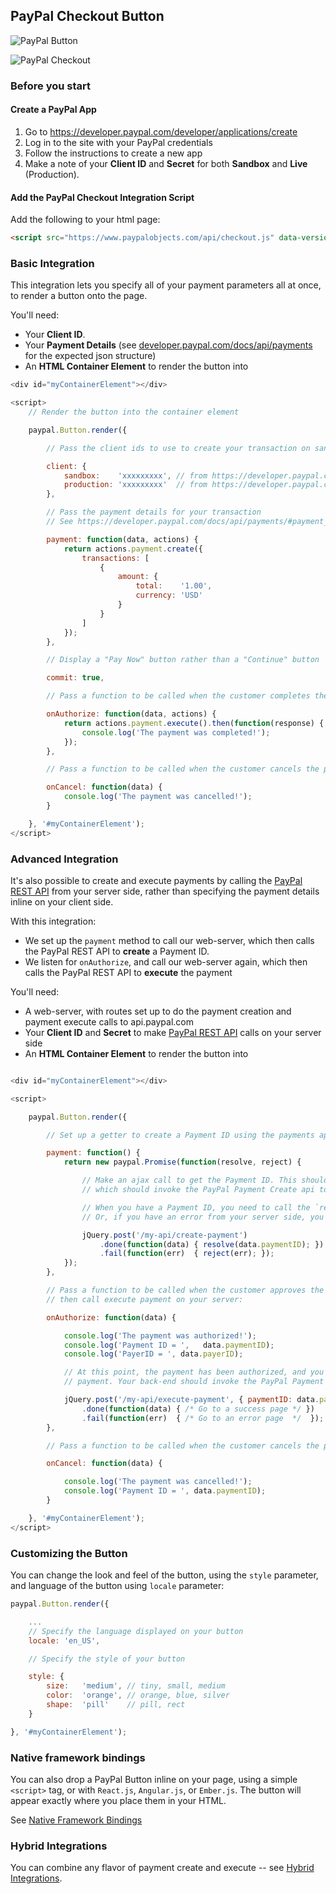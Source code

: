 ## PayPal Checkout Button

![PayPal Button](./img/button.png)

![PayPal Checkout](./img/checkout.png)

### Before you start

#### Create a PayPal App

1. Go to https://developer.paypal.com/developer/applications/create
2. Log in to the site with your PayPal credentials
3. Follow the instructions to create a new app
4. Make a note of your **Client ID** and **Secret** for both **Sandbox** and **Live** (Production).

#### Add the PayPal Checkout Integration Script

Add the following to your html page:

```html
<script src="https://www.paypalobjects.com/api/checkout.js" data-version-4></script>
```
### Basic Integration

This integration lets you specify all of your payment parameters all at once, to render a button onto the page.

You'll need:

- Your **Client ID**.
- Your **Payment Details** (see [developer.paypal.com/docs/api/payments](https://developer.paypal.com/docs/api/payments/#payment_create) for the expected json structure)
- An **HTML Container Element** to render the button into

```javascript
<div id="myContainerElement"></div>

<script>
    // Render the button into the container element

    paypal.Button.render({

        // Pass the client ids to use to create your transaction on sandbox and production environments

        client: {
            sandbox:    'xxxxxxxxx', // from https://developer.paypal.com/developer/applications/
            production: 'xxxxxxxxx'  // from https://developer.paypal.com/developer/applications/
        },

        // Pass the payment details for your transaction
        // See https://developer.paypal.com/docs/api/payments/#payment_create for the expected json parameters

        payment: function(data, actions) {
            return actions.payment.create({
                transactions: [
                    {
                        amount: {
                            total:    '1.00',
                            currency: 'USD'
                        }
                    }
                ]
            });
        },

        // Display a "Pay Now" button rather than a "Continue" button

        commit: true,

        // Pass a function to be called when the customer completes the payment

        onAuthorize: function(data, actions) {
            return actions.payment.execute().then(function(response) {
                console.log('The payment was completed!');
            });
        },

        // Pass a function to be called when the customer cancels the payment

        onCancel: function(data) {
            console.log('The payment was cancelled!');
        }

    }, '#myContainerElement');
</script>
```

### Advanced Integration

It's also possible to create and execute payments by calling the [PayPal REST API](./paypal-rest-api.md) from your
server side, rather than specifying the payment details inline on your client side.

With this integration:

- We set up the `payment` method to call our web-server, which then calls the PayPal REST API to **create** a Payment ID.
- We listen for `onAuthorize`, and call our web-server again, which then calls the PayPal REST API to **execute** the payment

You'll need:

- A web-server, with routes set up to do the payment creation and payment execute calls to api.paypal.com
- Your **Client ID** and **Secret** to make [PayPal REST API](./paypal-rest-api.md) calls on your server side
- An **HTML Container Element** to render the button into

```javascript

<div id="myContainerElement"></div>

<script>

    paypal.Button.render({

        // Set up a getter to create a Payment ID using the payments api, on your server side:

        payment: function() {
            return new paypal.Promise(function(resolve, reject) {

                // Make an ajax call to get the Payment ID. This should call your back-end,
                // which should invoke the PayPal Payment Create api to retrieve the Payment ID.

                // When you have a Payment ID, you need to call the `resolve` method, e.g `resolve(data.paymentID)`
                // Or, if you have an error from your server side, you need to call `reject`, e.g. `reject(err)`

                jQuery.post('/my-api/create-payment')
                    .done(function(data) { resolve(data.paymentID); })
                    .fail(function(err)  { reject(err); });
            });
        },

        // Pass a function to be called when the customer approves the payment,
        // then call execute payment on your server:

        onAuthorize: function(data) {

            console.log('The payment was authorized!');
            console.log('Payment ID = ',   data.paymentID);
            console.log('PayerID = ', data.payerID);

            // At this point, the payment has been authorized, and you will need to call your back-end to complete the
            // payment. Your back-end should invoke the PayPal Payment Execute api to finalize the transaction.

            jQuery.post('/my-api/execute-payment', { paymentID: data.paymentID, payerID: data.payerID })
                .done(function(data) { /* Go to a success page */ })
                .fail(function(err)  { /* Go to an error page  */  });
        },

        // Pass a function to be called when the customer cancels the payment

        onCancel: function(data) {

            console.log('The payment was cancelled!');
            console.log('Payment ID = ', data.paymentID);
        }

    }, '#myContainerElement');
</script>
```

### Customizing the Button

You can change the look and feel of the button, using the `style` parameter, and language of the button using `locale` parameter:

```javascript
paypal.Button.render({

    ...
    // Specify the language displayed on your button
    locale: 'en_US',

    // Specify the style of your button

    style: {
        size:   'medium', // tiny, small, medium
        color:  'orange', // orange, blue, silver
        shape:  'pill'    // pill, rect
    }

}, '#myContainerElement');
```

### Native framework bindings

You can also drop a PayPal Button inline on your page, using a simple `<script>` tag, or with `React.js`, `Angular.js`, or `Ember.js`.
The button will appear exactly where you place them in your HTML.

See [Native Framework Bindings](./frameworks.md)


### Hybrid Integrations

You can combine any flavor of payment create and execute -- see [Hybrid Integrations](./hybrid.md).
